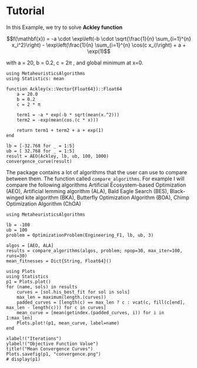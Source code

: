 # Tutorial
In this Example, we try to solve **Ackley function**
```math
f(\mathbf{x}) = -a \cdot \exp\left(-b \cdot \sqrt{\frac{1}{n} \sum_{i=1}^{n} x_i^2}\right)
               - \exp\left(\frac{1}{n} \sum_{i=1}^{n} \cos(c x_i)\right)
               + a + \exp(1)
```
with a = 20, b = 0.2, c = $2\pi$
, and global minimum at x=0.

```@example
using MetaheuristicsAlgorithms
using Statistics: mean

function Ackley(x::Vector{Float64})::Float64
    a = 20.0
    b = 0.2
    c = 2 * π

    term1 = -a * exp(-b * sqrt(mean(x.^2)))
    term2 = -exp(mean(cos.(c * x)))

    return term1 + term2 + a + exp(1)
end

lb = [-32.768 for _ = 1:5]
ub = [ 32.768 for _ = 1:5]
result = AEO(Ackley, lb, ub, 100, 1000)
convergence_curve(result)
```

The package contains a lot of algorithms that the user can use to compare between them. The function called `compare_algorithms`. For example I will compare the following algorithms Artificial Ecosystem-based Optimization (AEO), Artificial lemming algorithm (ALA), Bald Eagle Search (BES), Black-winged kite algorithm (BKA), Butterfly Optimization Algorithm (BOA), Chimp Optimization Algorithm (ChOA)

```@example
using MetaheuristicsAlgorithms

lb = -100
ub = 100
problem = OptimizationProblem(Engineering_F1, lb, ub, 3)

algos = [AEO, ALA]
results = compare_algorithms(algos, problem; npop=30, max_iter=100, runs=30)
mean_fitnesses = Dict{String, Float64}()

using Plots
using Statistics
p1 = Plots.plot()
for (name, sols) in results
    curves = [sol.his_best_fit for sol in sols]
    max_len = maximum(length.(curves))
    padded_curves = [length(c) == max_len ? c : vcat(c, fill(c[end], max_len - length(c))) for c in curves]
    mean_curve = [mean(getindex.(padded_curves, i)) for i in 1:max_len]
    Plots.plot!(p1, mean_curve, label=name)
end

xlabel!("Iterations")
ylabel!("Objective Function Value")
title!("Mean Convergence Curves")
Plots.savefig(p1, "convergence.png")
# display(p1)
```